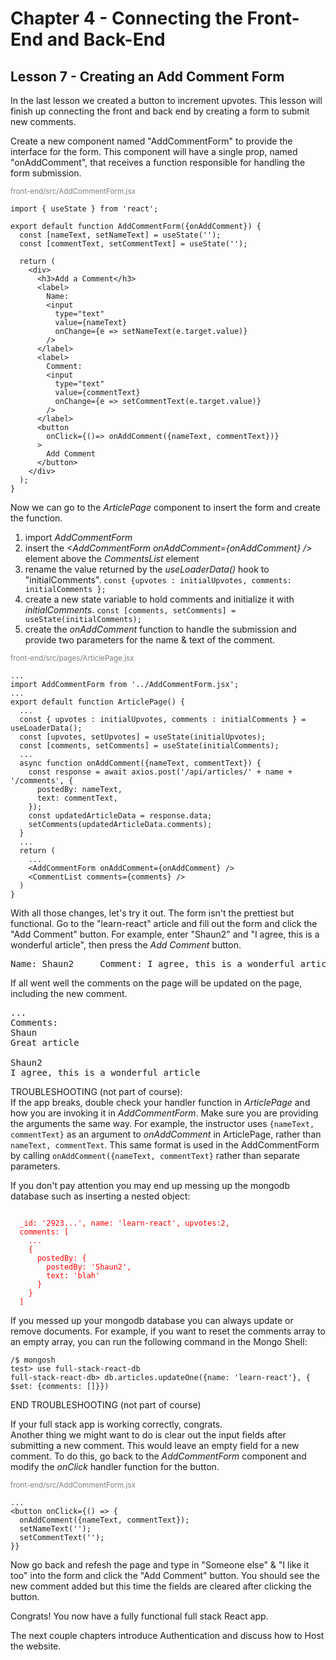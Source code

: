 # Chapter 4 - Connecting the Front-End and Back-End
## Lesson 7 - Creating an Add Comment Form

In the last lesson we created a button to increment upvotes. This lesson will finish up connecting the front and back end by creating a form to submit new comments.

Create a new component named "AddCommentForm" to provide the interface for the form. This component will have a single prop, named "onAddComment", that receives a function responsible for handling the form submission.

<span style="color:gray;font-size:smaller;">front-end/src/AddCommentForm.jsx</span><br>
<pre><code>import { useState } from 'react';

export default function AddCommentForm({onAddComment}) {
  const [nameText, setNameText] = useState('');
  const [commentText, setCommentText] = useState('');

  return (
    &lt;div>
      &lt;h3>Add a Comment&lt;/h3>
      &lt;label>
        Name:
        &lt;input 
          type="text" 
          value={nameText} 
          onChange={e => setNameText(e.target.value)}
        />
      &lt;/label>
      &lt;label>
        Comment:
        &lt;input 
          type="text" 
          value={commentText} 
          onChange={e => setCommentText(e.target.value)}
        />
      &lt;/label>
      &lt;button 
        onClick={()=> onAddComment({nameText, commentText})}
      >
        Add Comment
      &lt;/button>
    &lt;/div>
  );
}
</code></pre>

Now we can go to the *ArticlePage* component to insert the form and create the function.
1. import *AddCommentForm*
2. insert the *&lt;AddCommentForm onAddComment={onAddComment} />* element above the *CommentsList* element 
3. rename the value returned by the *useLoaderData()* hook to "initialComments". `const {upvotes : initialUpvotes, comments: initialComments };`
5. create a new state variable to hold comments and initialize it with *initialComments*. `const [comments, setComments] = useState(initialComments);`
6. create the *onAddComment* function to handle the submission and provide two parameters for the name & text of the comment.

<span style="color:gray;font-size:smaller;">front-end/src/pages/ArticlePage.jsx</span><br>
<pre><code>...
import AddCommentForm from '../AddCommentForm.jsx';
...
export default function ArticlePage() {
  ...
  const { upvotes : initialUpvotes, comments : initialComments } = useLoaderData();
  const [upvotes, setUpvotes] = useState(initialUpvotes);
  const [comments, setComments] = useState(initialComments); 
  ...
  async function onAddComment({nameText, commentText}) {
    const response = await axios.post('/api/articles/' + name + '/comments', {
      postedBy: nameText,
      text: commentText,
    });
    const updatedArticleData = response.data;
    setComments(updatedArticleData.comments);
  }
  ...
  return (
    ...
    &lt;AddCommentForm onAddComment={onAddComment} />
    &lt;CommentList comments={comments} />
  )
}
</code></pre>


With all those changes, let's try it out. The form isn't the prettiest but functional. Go to the "learn-react" article and fill out the form and click the "Add Comment" button. For example, enter "Shaun2" and "I agree, this is a wonderful article", then press the *Add Comment* button.<br>
<pre>
Name: Shaun2     Comment: I agree, this is a wonderful article   <span style="background-color:gray;border:1px solid black;border-radius:0.5rem;padding:0.7rem;">Add Comment</span>
</pre>

If all went well the comments on the page will be updated on the page, including the new comment.<br>
<pre><samp>...
Comments:
Shaun
Great article

Shaun2
I agree, this is a wonderful article
</samp></pre>

TROUBLESHOOTING (not part of course):<br>
If the app breaks, double check your handler function in *ArticlePage* and how you are invoking it in *AddCommentForm*. Make sure you are providing the arguments the same way. For example, the instructor uses `{nameText, commentText}` as an argument to *onAddComment* in ArticlePage, rather than `nameText, commentText`. This same format is used in the AddCommentForm by calling `onAddComment({nameText, commentText}` rather than separate parameters. 

If you don't pay attention you may end up messing up the mongodb database such as inserting a nested object:<br>
<pre><code style="color:red"> 
  _id: '2923...', name: 'learn-react', upvotes:2, 
  comments: [
    ...
    {
      postedBy: {
        postedBy: 'Shaun2', 
        text: 'blah'
      }
    }
  ]
</code></pre>

If you messed up your mongodb database you can always update or remove documents. For example, if you want to reset the comments array to an empty array, you can run the following command in the Mongo Shell:<br>
<pre><code>/$ mongosh
test> use full-stack-react-db
full-stack-react-db> db.articles.updateOne({name: 'learn-react'}, { $set: {comments: []}})
</code></pre>
END TROUBLESHOOTING (not part of course)

If your full stack app is working correctly, congrats.<br>
Another thing we might want to do is clear out the input fields after submitting a new comment. This would leave an empty field for a new comment. To do this, go back to the *AddCommentForm* component and modify the *onClick* handler function for the button.

<span style="color:gray;font-size:smaller;">front-end/src/AddCommentForm.jsx</span><br>
<pre><code>...
&lt;button onClick={() => {
  onAddComment({nameText, commentText});
  setNameText('');
  setCommentText('');
}}
</code></pre>

Now go back and refesh the page and type in "Someone else" & "I like it too" into the form and click the "Add Comment" button. You should see the new comment added but this time the fields are cleared after clicking the button.

Congrats! You now have a fully functional full stack React app.

The next couple chapters introduce Authentication and discuss how to Host the website.
